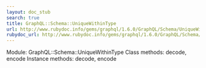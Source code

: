 ```yaml
---
layout: doc_stub
search: true
title: GraphQL::Schema::UniqueWithinType
url: http://www.rubydoc.info/gems/graphql/1.6.0/GraphQL/Schema/UniqueWithinType
rubydoc_url: http://www.rubydoc.info/gems/graphql/1.6.0/GraphQL/Schema/UniqueWithinType
---
```


Module: GraphQL::Schema::UniqueWithinType
Class methods:
decode, encode
Instance methods:
decode, encode

